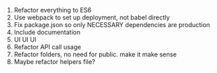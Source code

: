 1. Refactor everything to ES6
2. Use webpack to set up deployment, not babel directly
3. Fix package.json so only NECESSARY dependencies are production
4. Include documentation
5. UI UI UI 
6. Refactor API call usage
7. Refactor folders, no need for public. make it make sense
8. Maybe refactor helpers file?
